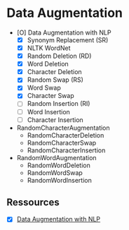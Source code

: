 # Data Augmentation

- [O] Data Augmentation with NLP
    - [X] Synonym Replacement (SR)
	- [X] NLTK WordNet
    - [X] Random Deletion (RD)
	- [X] Word Deletion
	- [X] Character Deletion
    - [X] Random Swap (RS)
	- [X] Word Swap
	- [X] Character Swap
    - [ ] Random Insertion (RI)
	- [ ] Word Insertion
	- [ ] Character Insertion

- RandomCharacterAugmentation
    * RandomCharacterDeletion
    * RandomCharacterSwap
    * RandomCharacterInsertion
- RandomWordAugmentation
    * RandomWordDeletion
    * RandomWordSwap
    * RandomWordInsertion

## Ressources

- [X] [Data Augmentation with NLP](https://maelfabien.github.io/machinelearning/NLP_8/#when-should-we-use-data-augmentation)


